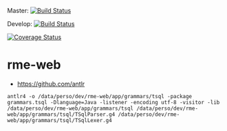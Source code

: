 Master: [![Build Status](https://travis-ci.org/BrunoSabos/rme-web.svg?branch=master)](https://travis-ci.org/BrunoSabos/rme-web)

Develop: [![Build Status](https://travis-ci.org/BrunoSabos/rme-web.svg?branch=develop)](https://travis-ci.org/BrunoSabos/rme-web)

[![Coverage Status](https://coveralls.io/repos/github/BrunoSabos/rme-web/badge.svg)](https://coveralls.io/github/BrunoSabos/rme-web)

# rme-web

* https://github.com/antlr

`antlr4 -o /data/perso/dev/rme-web/app/grammars/tsql -package grammars.tsql -Dlanguage=Java -listener -encoding utf-8 -visitor -lib /data/perso/dev/rme-web/app/grammars/tsql /data/perso/dev/rme-web/app/grammars/tsql/TSqlParser.g4 /data/perso/dev/rme-web/app/grammars/tsql/TSqlLexer.g4`